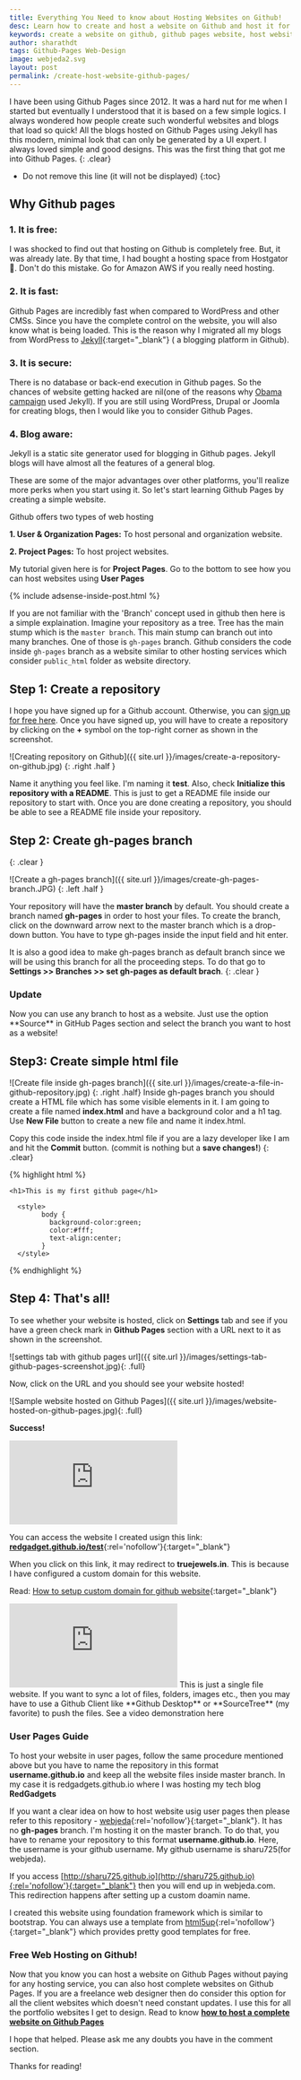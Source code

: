 ```yaml
---
title: Everything You Need to know about Hosting Websites on Github!
desc: Learn how to create and host a website on Github and host it for free using Github Pages. This can be used to host your projects and portfolio websites easily without spending a dime. You can also use this to host personal website on github.
keywords: create a website on github, github pages website, host website on github, github web hosting
author: sharathdt
tags: Github-Pages Web-Design
image: webjeda2.svg
layout: post
permalink: /create-host-website-github-pages/
---
```



I have been using Github Pages since 2012. It was a hard nut for me when I started but eventually I understood that it is based on a few simple logics. I always wondered how people create such wonderful websites and blogs that load so quick! All the blogs hosted on Github Pages using Jekyll has this modern, minimal look that can only be generated by a UI expert. I always loved simple and good designs. This was the first thing that got me into Github Pages.
{: .clear}


* Do not remove this line (it will not be displayed) 
{:toc}

## Why Github pages

### 1. It is free:
I was shocked to find out that hosting on Github is completely free. But, it was already late. By that time, I had bought a hosting space from Hostgator :pig:. Don't do this mistake. Go for Amazon AWS if you really need hosting.


### 2. It is fast:
Github Pages are incredibly fast when compared to WordPress and other CMSs. Since you have the complete control on the website, you will also know what is being loaded. This is the reason why I migrated all my blogs from WordPress to [Jekyll](/create-jekyll-blog/){:target="_blank"} ( a blogging platform in Github).


### 3. It is secure:
There is no database or back-end execution in Github pages. So the chances of website getting hacked are nil(one of the reasons why [Obama campaign](https://contribute.barackobama.com/) used Jekyll). If you are still using WordPress, Drupal or Joomla for creating blogs, then I would like you to consider Github Pages. 


### 4. Blog aware:
Jekyll is a static site generator used for blogging in Github pages. Jekyll blogs will have almost all the features of a general blog.


These are some of the major advantages over other platforms, you'll realize more perks when you start using it. So let's start learning Github Pages by creating a simple website.

Github offers two types of web hosting

**1. User & Organization Pages:** To host personal and organization website.

**2. Project Pages:** To host project websites.

My tutorial given here is for **Project Pages**. Go to the bottom to see how you can host websites using **User Pages**

{% include adsense-inside-post.html %}


If you are not familiar with the 'Branch' concept used in github then here is a simple explaination.
Imagine your repository as a tree. Tree has the main stump which is the ``master branch``. This main stump can branch out into many branches. One of those is ``gh-pages`` branch. Github considers the code inside ``gh-pages`` branch as a website similar to other hosting services which consider ``public_html`` folder as website directory.

## Step 1: Create a repository

I hope you have signed up for a Github account. Otherwise, you can [sign up for free here](https://github.com). Once you have signed up, you will have to create a repository by clicking on the **+** symbol on the top-right corner as shown in the screenshot.


![Creating repository on Github]({{ site.url }}/images/create-a-repository-on-github.jpg)
{: .right .half }

Name it anything you feel like. I'm naming it **test**. Also, check **Initialize this repository with a README**. This is just to get a README file inside our repository to start with. Once you are done creating a repository, you should be able to see a README file inside your repository.


## Step 2: Create gh-pages branch
{: .clear }

![Create a gh-pages branch]({{ site.url }}/images/create-gh-pages-branch.JPG)
{: .left .half }

Your repository will have the **master branch** by default. You should create a branch named **gh-pages** in order to host your files. To create the branch, click on the downward arrow next to the master branch which is a drop-down button. You have to type gh-pages inside the input field and hit enter.

It is also a good idea to make gh-pages branch as default branch since we will be using this branch for all the proceeding steps. To do that go to **Settings >> Branches >> set gh-pages as default brach**.
{: .clear }


<div class="tips clear">
<h3>Update</h3>
<p> Now you can use any branch to host as a website. Just use the option **Source** in GitHub Pages section and select the branch you want to host as a website! </p>
</div>


## Step3: Create simple html file

![Create file inside gh-pages branch]({{ site.url }}/images/create-a-file-in-github-repository.jpg)
{: .right .half}
Inside gh-pages branch you should create a HTML file which has some visible elements in it. I am going to create a file named **index.html** and have a background color and a h1 tag. Use **New File** button to create a new file and name it index.html.


Copy this code inside the index.html file if you are a lazy developer like I am and hit the **Commit** button. (commit is nothing but a **save changes!**)
{: .clear}

{% highlight html %}
<html>
 
  <title>First website</title>
  
   <body>
    
    <h1>This is my first github page</h1>
  
  </body>
  
      <style>
            body {
              background-color:green;
              color:#fff;
              text-align:center;
            }
      </style>
  
</html>
{% endhighlight %}



## Step 4: That's all! 

To see whether your website is hosted, click on **Settings** tab and see if you have a green check mark in **Github Pages** section with a URL next to it as shown in the screenshot.


![settings tab with github pages url]({{ site.url }}/images/settings-tab-github-pages-screenshot.jpg){: .full}



Now, click on the URL and you should see your website hosted!


![Sample website hosted on Github Pages]({{ site.url }}/images/website-hosted-on-github-pages.jpg){: .full}

**Success!** 

<iframe itemscope="" class="right half video" itemprop="video" src="https://www.youtube.com/embed/bwThn0rxv7M?rel=0" frameborder="0" allowfullscreen></iframe>


You can access the website I created usign this link: [**redgadget.github.io/test**](http://redgadget.github.io/test){:rel='nofollow'}{:target="_blank"}

When you click on this link, it may redirect to **truejewels.in**. This is because I have configured a custom domain for this website.

Read: [How to setup custom domain for github website](/custom-domain-github/){:target="_blank"}

<p class="clear"></p>

<iframe class="left half video" src="https://www.youtube.com/embed/2ftHHNBT4dU?rel=0" frameborder="0" allowfullscreen></iframe>
This is just a single file website. If you want to sync a lot of files, folders, images etc., then you may have to use a Github Client like **Github Desktop** or **SourceTree** (my favorite) to push the files. See a video demonstration here


<div class="note clear">
<h3>User Pages Guide</h3>
<p>
To host your website in user pages, follow the same procedure mentioned above but you have to name the repository in this format <strong>username.github.io</strong> and keep all the website files inside master branch. In my case it is redgadgets.github.io where I was hosting my tech blog <strong>RedGadgets</strong>
</p>
</div>

If you want a clear idea on how to host website usig user pages then please refer to this repository - [webjeda](https://github.com/sharu725/sharu725.github.io){:rel='nofollow'}{:target="_blank"}.
It has no **gh-pages** branch. I'm hosting it on the master branch. To do that, you have to rename your repository to this format **username.github.io**. Here, the username is your github username. My github username is sharu725(for webjeda).

If you access [http://sharu725.github.io](http://sharu725.github.io){:rel='nofollow'}{:target="_blank"} then you will end up in webjeda.com. This redirection happens after setting up a custom doamin name.

I created this website using foundation framework which is similar to bootstrap. You can always use a template from [html5up](http://html5up.net){:rel='nofollow'}{:target="_blank"} which provides pretty good templates for free.

<div class="tips">
<h3>Free Web Hosting on Github!</h3>
<p>Now that you know you can host a website on Github Pages without paying for any hosting service, you can also host complete websites on Github Pages. If you are a freelance web designer then do consider this option for all the client websites which doesn't need constant updates. I use this for all the portfolio websites I get to design. Read to know <a href="/sync-files-folders-github/"><strong>how to host a complete website on Github Pages</strong></a>
</p>
</div>

I hope that helped. Please ask me any doubts you have in the comment section.

Thanks for reading!

